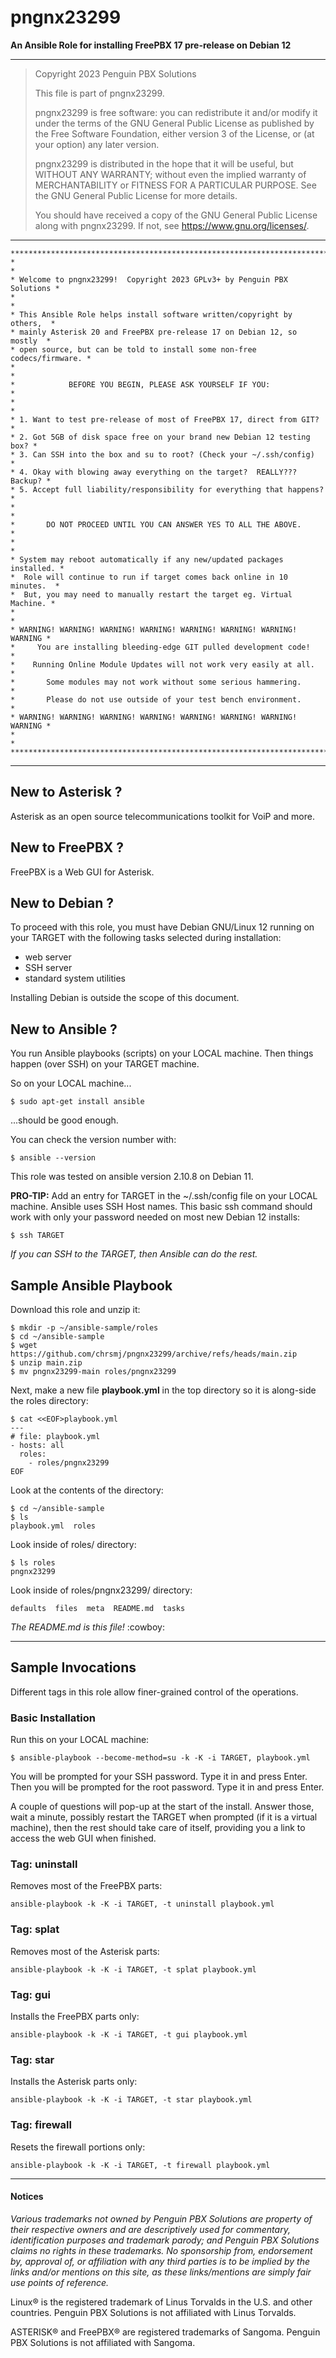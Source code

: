 # pngnx23299
**An Ansible Role for installing FreePBX 17 pre-release on Debian 12**

---

> Copyright 2023 Penguin PBX Solutions <chris at penguin p b x dot com>
>
> This file is part of pngnx23299.
>
> pngnx23299 is free software: you can redistribute it and/or modify it under
> the terms of the GNU General Public License as published by the Free Software
> Foundation, either version 3 of the License, or (at your option) any later
> version.
>
> pngnx23299 is distributed in the hope that it will be useful, but WITHOUT ANY
> WARRANTY; without even the implied warranty of MERCHANTABILITY or FITNESS FOR
> A PARTICULAR PURPOSE. See the GNU General Public License for more details.
>
> You should have received a copy of the GNU General Public License along with
> pngnx23299. If not, see <https://www.gnu.org/licenses/>. 

---

```
**************************************************************************
*                                                                        *
* Welcome to pngnx23299!  Copyright 2023 GPLv3+ by Penguin PBX Solutions *
*                                                                        *
* This Ansible Role helps install software written/copyright by others,  *
* mainly Asterisk 20 and FreePBX pre-release 17 on Debian 12, so mostly  *
* open source, but can be told to install some non-free codecs/firmware. *
*                                                                        *
*            BEFORE YOU BEGIN, PLEASE ASK YOURSELF IF YOU:               *
*                                                                        *
* 1. Want to test pre-release of most of FreePBX 17, direct from GIT?    *
* 2. Got 5GB of disk space free on your brand new Debian 12 testing box? *
* 3. Can SSH into the box and su to root? (Check your ~/.ssh/config)     *
* 4. Okay with blowing away everything on the target?  REALLY??? Backup? *
* 5. Accept full liability/responsibility for everything that happens?   *
*                                                                        *
*       DO NOT PROCEED UNTIL YOU CAN ANSWER YES TO ALL THE ABOVE.        *
*                                                                        *
* System may reboot automatically if any new/updated packages installed. *
*  Role will continue to run if target comes back online in 10 minutes.  *
*  But, you may need to manually restart the target eg. Virtual Machine. *
*                                                                        *
* WARNING! WARNING! WARNING! WARNING! WARNING! WARNING! WARNING! WARNING * 
*     You are installing bleeding-edge GIT pulled development code!      *
*    Running Online Module Updates will not work very easily at all.     *
*       Some modules may not work without some serious hammering.        *
*       Please do not use outside of your test bench environment.        *
* WARNING! WARNING! WARNING! WARNING! WARNING! WARNING! WARNING! WARNING * 
*                                                                        *
**************************************************************************
```

---

## New to Asterisk ?

Asterisk as an open source telecommunications toolkit for VoiP and more.

## New to FreePBX ?

FreePBX is a Web GUI for Asterisk.

## New to Debian ?

To proceed with this role, you must have Debian GNU/Linux 12 running on your TARGET with the following tasks selected during installation:

* web server
* SSH server
* standard system utilities

Installing Debian is outside the scope of this document.

## New to Ansible ?

You run Ansible playbooks (scripts) on your LOCAL machine.
Then things happen (over SSH) on your TARGET machine.

So on your LOCAL machine...

```
$ sudo apt-get install ansible
```

...should be good enough.

You can check the version number with:

```
$ ansible --version
```

This role was tested on ansible version 2.10.8 on Debian 11.

**PRO-TIP:** Add an entry for TARGET in the ~/.ssh/config file on your LOCAL machine. Ansible uses SSH Host names. This basic ssh command should work with only your password needed on most new Debian 12 installs:

```
$ ssh TARGET
```

*If you can SSH to the TARGET, then Ansible can do the rest.*

## Sample Ansible Playbook

Download this role and unzip it:

```
$ mkdir -p ~/ansible-sample/roles
$ cd ~/ansible-sample
$ wget https://github.com/chrsmj/pngnx23299/archive/refs/heads/main.zip
$ unzip main.zip
$ mv pngnx23299-main roles/pngnx23299
```

Next, make a new file **playbook.yml** in the top directory so it is along-side the roles directory:

```
$ cat <<EOF>playbook.yml
---
# file: playbook.yml
- hosts: all
  roles:
    - roles/pngnx23299
EOF
```

Look at the contents of the directory:

```
$ cd ~/ansible-sample
$ ls
playbook.yml  roles
```

Look inside of roles/ directory:

```
$ ls roles
pngnx23299
```

Look inside of roles/pngnx23299/ directory:

`defaults  files  meta  README.md  tasks`

*The README.md is this file!* :cowboy:

---

## Sample Invocations

Different tags in this role allow finer-grained control of the operations.

### Basic Installation

Run this on your LOCAL machine:

`$ ansible-playbook --become-method=su -k -K -i TARGET, playbook.yml`

You will be prompted for your SSH password. Type it in and press Enter. Then you will be prompted for the root password. Type it in and press Enter.

A couple of questions will pop-up at the start of the install. Answer those, wait a minute, possibly restart the TARGET when prompted (if it is a virtual machine), then the rest should take care of itself, providing you a link to access the web GUI when finished.

### Tag: uninstall

Removes most of the FreePBX parts:

`ansible-playbook -k -K -i TARGET, -t uninstall playbook.yml`

### Tag: splat

Removes most of the Asterisk parts:

`ansible-playbook -k -K -i TARGET, -t splat playbook.yml`

### Tag: gui

Installs the FreePBX parts only:

`ansible-playbook -k -K -i TARGET, -t gui playbook.yml`

### Tag: star

Installs the Asterisk parts only:

`ansible-playbook -k -K -i TARGET, -t star playbook.yml`

### Tag: firewall

Resets the firewall portions only:

`ansible-playbook -k -K -i TARGET, -t firewall playbook.yml`

---

#### Notices

*Various trademarks not owned by Penguin PBX Solutions are property of their respective owners and are descriptively used for commentary, identification purposes and trademark parody; and Penguin PBX Solutions claims no rights in these trademarks. No sponsorship from, endorsement by, approval of, or affiliation with any third parties is to be implied by the links and/or mentions on this site, as these links/mentions are simply fair use points of reference.*

Linux® is the registered trademark of Linus Torvalds in the U.S. and other countries. Penguin PBX Solutions is not affiliated with Linus Torvalds.

ASTERISK® and FreePBX® are registered trademarks of Sangoma. Penguin PBX Solutions is not affiliated with Sangoma.

